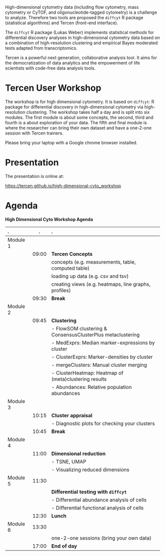 High-dimensional cytometry data (including flow cytometry, mass cytometry or CyTOF, and oligonucleotide-tagged cytometry) is a challenge to analyze. Therefore two tools are proposed the `diffcyt` R package (statistical algorithms) and Tercen (front-end interface).

The `diffcyt` R package (Lukas Weber) implements statistical methods for differential discovery analyses in high-dimensional cytometry data based on a combination of high-resolution clustering and empirical Bayes moderated tests adapted from transcriptomics.

Tercen is a powerful next generation, collaborative analysis tool.  It aims for the democratization of data analytics and the empowerment of life scientists with code-free data analysis tools.

# Tercen User Workshop

The workshop is for high dimensional cytometry. It is based on `diffcyt`: R package for differential discovery in high-dimensional cytometry via high-resolution clustering. The workshop takes half a day and is split into six modules. The first module is about some concepts, the second, third and fourth is a about exploration of your data. The fifth and final module is where the researcher can bring their own dataset and have a one-2-one session with Tercen trainers.

Please bring your laptop with a Google chrome browser installed.

# Presentation

The presentation is online at:

https://tercen.github.io/high-dimensional-cyto_workshop

# Agenda

__High Dimensional Cyto Workshop Agenda__

|     .     |     .    |  .
| :---      | :---:    | :---
| Module 1  |          |
|           | 09:00    | __Tercen Concepts__
|           |          | concepts (e.g. measurements, table, computed table)
|           |          | loading up data (e.g. csv and tsv)
|           |          | creating views (e.g. heatmaps, line graphs, profiles)
|           | 09:30    | __Break__
| Module 2  |          | 
|           | 09:45    | __Clustering__
|           |          | - FlowSOM clustering & ConsensusClusterPlus metaclustering
|           |          | - MedExprs: Median marker-expressions by cluster
|           |          | - ClusterExprs: Marker-densities by cluster
|           |          | - mergeClusters: Manual cluster merging
|           |          | - ClusterHeatmap: Heatmap of (meta)clustering results
|           |          | - Abundances: Relative population abundances
| Module 3  |          | 
|           | 10:15    | __Cluster appraisal__
|           |          | - Diagnostic plots for checking your clusters
|           | 10:45    | __Break__
| Module 4  |          | 
|           | 11:00    | __Dimensional reduction__
|           |          | - TSNE, UMAP
|           |          | - Visualizing reduced dimensions
| Module 5  | 11:30    | 
|           |          | __Differential testing with `diffcyt`__
|           |          | - Differential abundance analysis of cells
|           |          | - Differential functional analysis of cells
|           | 12:30    | __Lunch__
| Module 6  | 13:30    | 
|           |          | one-2-one sessions (bring your own data)
|           | 17:00    | __End of day__
